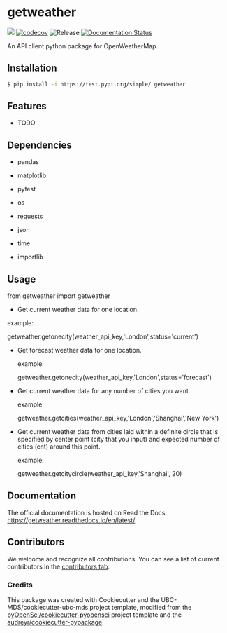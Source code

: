 # getweather 

![](https://github.com/SijiaChen0110/getweather/workflows/build/badge.svg) [![codecov](https://codecov.io/gh/SijiaChen0110/getweather/branch/main/graph/badge.svg)](https://codecov.io/gh/SijiaChen0110/getweather) ![Release](https://github.com/SijiaChen0110/getweather/workflows/Release/badge.svg) [![Documentation Status](https://readthedocs.org/projects/getweather/badge/?version=latest)](https://getweather.readthedocs.io/en/latest/?badge=latest)

An API client python package for OpenWeatherMap.

## Installation

```bash
$ pip install -i https://test.pypi.org/simple/ getweather
```

## Features

- TODO

## Dependencies

- pandas

- matplotlib

- pytest

- os

- requests

- json

- time

- importlib

## Usage

from getweather import getweather



- Get current weather data for one location.


  
example:


  getweather.getonecity(weather_api_key,'London',status='current')



- Get forecast weather data for one location.

  

  example:
     
  

  getweather.getonecity(weather_api_key,'London',status='forecast')
 
    

- Get current weather data for any number of cities you want.
  
  

  example:
  
  

  getweather.getcities(weather_api_key,'London','Shanghai','New York')
     


- Get current weather data from cities laid within a definite circle that is specified by center point (city that you input) and expected number of cities (cnt) around this point.


  
  example:


  getweather.getcitycircle(weather_api_key,'Shanghai', 20)

## Documentation

The official documentation is hosted on Read the Docs: https://getweather.readthedocs.io/en/latest/

## Contributors

We welcome and recognize all contributions. You can see a list of current contributors in the [contributors tab](https://github.com/SijiaChen0110/getweather/graphs/contributors).

### Credits

This package was created with Cookiecutter and the UBC-MDS/cookiecutter-ubc-mds project template, modified from the [pyOpenSci/cookiecutter-pyopensci](https://github.com/pyOpenSci/cookiecutter-pyopensci) project template and the [audreyr/cookiecutter-pypackage](https://github.com/audreyr/cookiecutter-pypackage).
